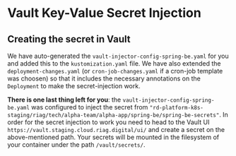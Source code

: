 # Vault Key-Value Secret Injection

## Creating the secret in Vault

We have auto-generated the `vault-injector-config-spring-be.yaml` for you and added this to the `kustomization.yaml` file.
We have also extended the `deployment-changes.yaml` (or `cron-job-changes.yaml` if a cron-job template was choosen) so that it includes the necessary annotations on the `Deployment` to make the secret-injection work.

**There is one last thing left for you**: the `vault-injector-config-spring-be.yaml` was configured to inject the secret from
`"rd-platform-k8s-staging/riag/tech/alpha-team/alpha-app/spring-be/spring-be-secrets"`. In order for the secret injection to work you need to head to the Vault UI `https://vault.staging.cloud.riag.digital/ui/` and create a secret on the above-mentioned path. Your secrets will be mounted in the filesystem of your container under the path `/vault/secrets/`.
